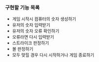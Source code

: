 ### 구현할 기능 목록
- 게임 시작시 컴퓨터의 숫자 생성하기
- 유저의 숫자 입력받기
- 유저의 숫자 오류 확인하기
- 오류라면 다시 입력받기
- 스트라이크 판정하기
- 볼 판정하기
- 모두 맞힐 경우 다시 시작하거나 게임 종료하기
